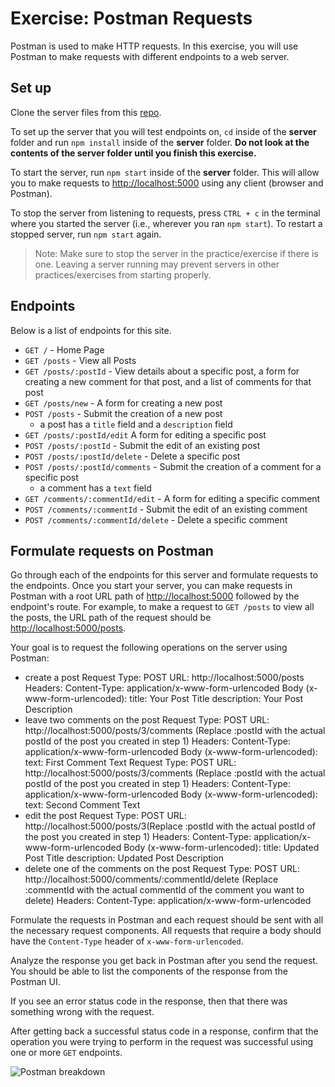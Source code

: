 # Exercise: Postman Requests

Postman is used to make HTTP requests. In this exercise, you will use Postman to
make requests with different endpoints to a web server.

## Set up

Clone the server files from this [repo].

To set up the server that you will test endpoints on, `cd` inside of the
**server** folder and run `npm install` inside of the **server** folder. **Do
not look at the contents of the server folder until you finish this
exercise.**

To start the server, run `npm start` inside of the **server** folder. This will
allow you to make requests to [http://localhost:5000] using any client (browser
and Postman).

To stop the server from listening to requests, press `CTRL + c` in the terminal
where you started the server (i.e., wherever you ran `npm start`). To restart a stopped
server, run `npm start` again.

> Note: Make sure to stop the server in the practice/exercise if there is one.
> Leaving a server running may prevent servers in other practices/exercises
> from starting properly.

## Endpoints

Below is a list of endpoints for this site.

- `GET /` - Home Page
- `GET /posts` - View all Posts
- `GET /posts/:postId` - View details about a specific post, a form for
  creating a new comment for that post, and a list of comments for that post
- `GET /posts/new` - A form for creating a new post
- `POST /posts` - Submit the creation of a new post
  - a post has a `title` field and a `description` field
- `GET /posts/:postId/edit` A form for editing a specific post
- `POST /posts/:postId` - Submit the edit of an existing post
- `POST /posts/:postId/delete` - Delete a specific post
- `POST /posts/:postId/comments` - Submit the creation of a comment for a
  specific post
  - a comment has a `text` field
- `GET /comments/:commentId/edit` - A form for editing a specific comment
- `POST /comments/:commentId` - Submit the edit of an existing comment
- `POST /comments/:commentId/delete` - Delete a specific comment

## Formulate requests on Postman

Go through each of the endpoints for this server and formulate requests to the
endpoints. Once you start your server, you can make requests in Postman with a
root URL path of [http://localhost:5000] followed by the endpoint's route.
For example, to make a request to `GET /posts` to view all the posts, the URL
path of the request should be [http://localhost:5000/posts].

Your goal is to request the following operations on the server using Postman:

- create a post
        Request Type: POST
        URL: http://localhost:5000/posts
        Headers:
        Content-Type: application/x-www-form-urlencoded
        Body (x-www-form-urlencoded):
        title: Your Post Title
        description: Your Post Description
- leave two comments on the post
        Request Type: POST
        URL: http://localhost:5000/posts/3/comments (Replace :postId with the actual postId of the post you created in step 1)
        Headers:
        Content-Type: application/x-www-form-urlencoded
        Body (x-www-form-urlencoded):
        text: First Comment Text
        Request Type: POST
        URL: http://localhost:5000/posts/3/comments (Replace :postId with the actual postId of the post you created in step 1)
        Headers:
        Content-Type: application/x-www-form-urlencoded
        Body (x-www-form-urlencoded):
        text: Second Comment Text
- edit the post
        Request Type: POST
        URL: http://localhost:5000/posts/3(Replace :postId with the actual postId of the post you created in step 1)
        Headers:
        Content-Type: application/x-www-form-urlencoded
        Body (x-www-form-urlencoded):
        title: Updated Post Title
        description: Updated Post Description
- delete one of the comments on the post
        Request Type: POST
        URL: http://localhost:5000/comments/:commentId/delete (Replace :commentId with the actual commentId of the comment you want to        delete)
        Headers:
        Content-Type: application/x-www-form-urlencoded

Formulate the requests in Postman and each request should be sent with all the
necessary request components. All requests that require a body should have the
`Content-Type` header of `x-www-form-urlencoded`.

Analyze the response you get back in Postman after you send the request. You
should be able to list the components of the response from the Postman UI.

If you see an error status code in the response, then that there was something
wrong with the request.

After getting back a successful status code in a response, confirm that the
operation you were trying to perform in the request was successful using one or
more `GET` endpoints.

![Postman breakdown]

[repo]: https://github.com/appacademy/practice-for-week-08-postman
[http://localhost:5000]: http://localhost:5000
[http://localhost:5000/posts]: http://localhost:5000/posts
[Postman breakdown]: https://appacademy-open-assets.s3.us-west-1.amazonaws.com/Modular-Curriculum/content/week-08/assets/postman_visual_Basic_HTTP.png